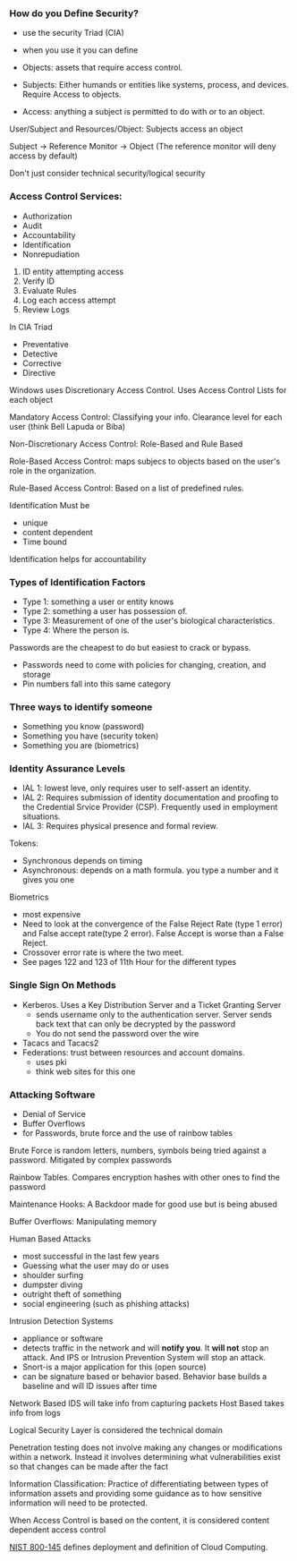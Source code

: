 ### How do you Define Security?
- use the security Triad (CIA)
- when you use it you can define

- Objects:  assets that require access control.
- Subjects:  Either humands or entities like systems, process, and devices.  Require Access to objects.
- Access:  anything a subject is permitted to do with or to an object.


User/Subject and Resources/Object:  Subjects access an object

Subject -> Reference Monitor -> Object (The reference monitor will deny access by default)

Don't just consider technical security/logical security

### Access Control Services:
- Authorization
- Audit
- Accountability
- Identification
- Nonrepudiation 

1. ID entity attempting access
2. Verify ID
3. Evaluate Rules
4. Log each access attempt
5. Review Logs

In CIA Triad
- Preventative
- Detective
- Corrective
- Directive

Windows uses Discretionary Access Control. Uses Access Control Lists for each object 

Mandatory Access Control:  Classifying your info.  Clearance level for each user (think Bell Lapuda or Biba)

Non-Discretionary Access Control:  Role-Based and Rule Based

Role-Based Access Control:  maps subjecs to objects based on the user's role in the organization.

Rule-Based Access Control:  Based on a list of predefined rules.

Identification Must be
- unique
- content dependent
- Time bound

Identification helps for accountability

### Types of Identification Factors 
- Type 1:  something a user or entity knows
- Type 2:  something a user has possession of. 
- Type 3:  Measurement of one of the user's biological characteristics. 
- Type 4:  Where the person is.  

Passwords are the cheapest to do but easiest to crack or bypass.
- Passwords need to come with policies for changing, creation, and storage 
- Pin numbers fall into this same category

### Three ways to identify someone
- Something you know (password)
- Something you have (security token)
- Something you are (biometrics)

### Identity Assurance Levels 
- IAL 1:  lowest leve, only requires user to self-assert an identity. 
- IAL 2:  Requires submission of identity documentation and proofing to the Credential Srvice Provider (CSP).  Frequently used in employment situations.
- IAL 3:  Requires physical presence and formal review.

Tokens:
- Synchronous  depends on timing
- Asynchronous:  depends on a math formula.  you type a number and it gives you one

Biometrics
- most expensive
- Need to look at the convergence of the False Reject Rate (type 1 error) and False accept rate(type 2 error).  False Accept is worse than a False Reject.  
- Crossover error rate is where the two meet. 
- See pages 122 and 123 of 11th Hour for the different types

### Single Sign On Methods
- Kerberos.  Uses a Key Distribution Server and a Ticket Granting Server
  - sends username only to the authentication server.  Server sends back text that can only be decrypted by the password
  - You do not send the password over the wire
- Tacacs and Tacacs2
- Federations:  trust between resources and account domains.  
  - uses pki 
  - think web sites for this one

### Attacking Software
- Denial of Service
- Buffer Overflows
- for Passwords, brute force and the use of rainbow tables

Brute Force is random letters, numbers, symbols being tried against a password.  Mitigated by complex passwords

Rainbow Tables.  Compares encryption hashes with other ones to find the password

Maintenance Hooks:  A Backdoor made for good use but is being abused

Buffer Overflows:  Manipulating memory

Human Based Attacks
 - most successful in the last few years
 - Guessing what the user may do or uses
 - shoulder surfing
 - dumpster diving
 - outright theft of something
 - social engineering (such as phishing attacks)

Intrusion Detection Systems
 - appliance or software
 - detects traffic in the network and will **notify you**.  It **will not** stop an attack. And IPS or Intrusion Prevention System will stop an attack. 
 - Snort-is a major application for this (open source)
 - can be signature based or behavior based.  Behavior base builds a baseline and will ID issues after time

Network Based IDS will take info from capturing packets
Host Based takes info from logs 

Logical Security Layer is considered the technical domain

Penetration testing does not involve making any changes or modifications within a network.  Instead it involves determining what vulnerabilities exist so that changes can be made after the fact

Information Classification:  Practice of differentiating between types of information assets and providing some guidance as to how sensitive information will need to be protected.  

When Access Control is based on the content, it is considered content dependent access control

[NIST 800-145](https://nvlpubs.nist.gov/nistpubs/Legacy/SP/nistspecialpublication800-145.pdf) defines deployment and definition of Cloud Computing.  

